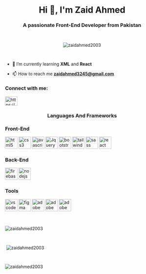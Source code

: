 <h1 align="center">Hi 👋, I'm Zaid Ahmed</h1>
<h3 align="center">A passionate Front-End Developer from Pakistan</h3>
<br>
<p align="center"> <img src="https://komarev.com/ghpvc/?username=zaidahmed2003&label=Profile%20views&color=0e75b6&style=flat](https://avatars.githubusercontent.com/u/97093037?s=400&u=dd1ba768695f8f90003f2b0b9249e11ff582fceb&v=4" alt="zaidahmed2003" /> </p>
<br>

- 🌱 I’m currently learning **XML** and **React**

- 📫 How to reach me **zaidahmed3245@gmail.com**

<h3 align="left">Connect with me:</h3>
<p align="left">
<a href="https://linkedin.com/in/https://www.linkedin.com/in/zaidahmed2345/" target="blank"><img align="center" src="https://raw.githubusercontent.com/rahuldkjain/github-profile-readme-generator/master/src/images/icons/Social/linked-in-alt.svg" alt="https://www.linkedin.com/in/zaidahmed2345/" height="30" width="40" /></a>
</p>

<h3 align="center">Languages And Frameworks</h3>
<h3 align="left">Front-End</h3>

<a href="https://www.w3.org/html/" target="_blank" rel="noreferrer"><img src="https://cdn.jsdelivr.net/gh/devicons/devicon/icons/html5/html5-original-wordmark.svg" alt="html5" width="40" height="40"/></a>
<a href="https://www.w3schools.com/css/" target="_blank" rel="noreferrer"><img src="https://cdn.jsdelivr.net/gh/devicons/devicon/icons/css3/css3-original-wordmark.svg" alt="css3" width="40" height="40"/></a>
<a href="https://www.w3schools.com/js/default.asp" target="_blank" rel="noreferrer"><img src="https://cdn.jsdelivr.net/gh/devicons/devicon/icons/javascript/javascript-original.svg" alt="javascript" width="40" height="40"/></a>
<a href="https://jquery.com/" target="_blank" rel="noreferrer"><img src="https://cdn.jsdelivr.net/gh/devicons/devicon/icons/jquery/jquery-original-wordmark.svg" alt="Jquery" width="40" height="40"/></a>
<a href="https://getbootstrap.com" target="_blank" rel="noreferrer"><img src="https://cdn.jsdelivr.net/gh/devicons/devicon/icons/bootstrap/bootstrap-plain-wordmark.svg" alt="bootstrap" width="40" height="40"/></a>
<a href="https://tailwindcss.com/" target="_blank" rel="noreferrer"><img src="https://cdn.jsdelivr.net/gh/devicons/devicon/icons/tailwindcss/tailwindcss-plain.svg" alt="tailwindcss" width="40" height="40"/></a>
<a href="https://sass-lang.com/" target="_blank" rel="noreferrer"><img src="https://cdn.jsdelivr.net/gh/devicons/devicon/icons/sass/sass-original.svg" alt="sass" width="40" height="40"/></a>
<a href="https://reactjs.org/" target="_blank" rel="noreferrer"><img src="https://cdn.jsdelivr.net/gh/devicons/devicon/icons/react/react-original-wordmark.svg" alt="react" width="40" height="40"/></a>

<h3 align="left">Back-End</h3>

<a href="https://firebase.google.com/" target="_blank" rel="noreferrer"><img src="https://cdn.jsdelivr.net/gh/devicons/devicon/icons/firebase/firebase-plain-wordmark.svg" alt="firebase" width="40" height="40"/></a>
<a href="https://nodejs.org/en" target="_blank" rel="noreferrer"><img src="https://cdn.jsdelivr.net/gh/devicons/devicon/icons/nodejs/nodejs-original-wordmark.svg" alt="nodejs" width="40" height="40"/></a>

<h3 align="left">Tools</h3>

<a href="https://code.visualstudio.com/" target="_blank" rel="noreferrer"><img src="https://cdn.jsdelivr.net/gh/devicons/devicon/icons/vscode/vscode-original.svg" alt="vscode" width="40" height="40"/></a>
<a href="https://www.figma.com/" target="_blank" rel="noreferrer"><img src="https://cdn.jsdelivr.net/gh/devicons/devicon/icons/figma/figma-original.svg" alt="figma" width="40" height="40"/></a>
<a href="https://www.adobe.com/" target="_blank" rel="noreferrer"><img src="https://cdn.jsdelivr.net/gh/devicons/devicon/icons/photoshop/photoshop-plain.svg" alt="adobe photoshop" width="40" height="40"/></a>
<a href="https://www.adobe.com/" target="_blank" rel="noreferrer"><img src="https://cdn.jsdelivr.net/gh/devicons/devicon/icons/illustrator/illustrator-plain.svg" alt="adobe photoshop" width="40" height="40"/></a>
<a href="https://www.canva.com/" target="_blank" rel="noreferrer"><img src="https://cdn.jsdelivr.net/gh/devicons/devicon/icons/canva/canva-original.svg" alt="adobe photoshop" width="40" height="40"/></a>

<br>

<p><img align="center" src="https://github-readme-stats.vercel.app/api/top-langs?username=zaidahmed2003&show_icons=true&locale=en&layout=compact" alt="zaidahmed2003" /></p>

<br>

<p>&nbsp;<img align="center" src="https://github-readme-stats.vercel.app/api?username=zaidahmed2003&show_icons=true&locale=en" alt="zaidahmed2003" /></p>

<br>

<p><img align="center" src="https://github-readme-streak-stats.herokuapp.com/?user=zaidahmed2003&" alt="zaidahmed2003" /></p>
